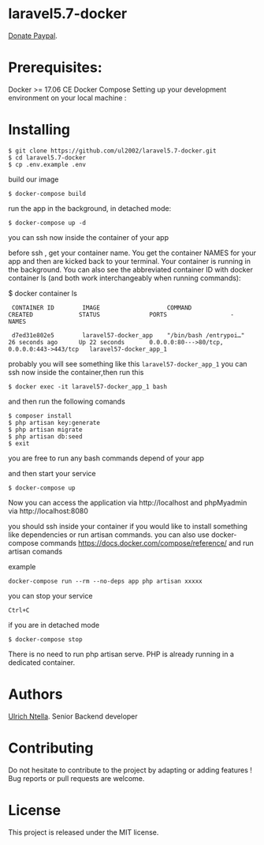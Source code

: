 # laravel5.7-docker
 [Donate Paypal](https://paypal.me/ulrich2002).

# Prerequisites:

Docker >= 17.06 CE
Docker Compose
Setting up your development environment on your local machine :


# Installing
```
$ git clone https://github.com/ul2002/laravel5.7-docker.git
$ cd laravel5.7-docker
$ cp .env.example .env
```
build our image 
```
$ docker-compose build
```
run the app in the background, in detached mode:
```
$ docker-compose up -d
```


you can ssh now inside the container of your app

before ssh , get your container name. 
You get the container NAMES for your app and then are kicked back to your terminal. Your container is running in the background. You can also see the abbreviated container ID with docker container ls (and both work interchangeably when running commands):

$ docker container ls
```
 CONTAINER ID        IMAGE                   COMMAND                  CREATED             STATUS              PORTS                  -                    NAMES

 d7ed31e802e5        laravel57-docker_app    "/bin/bash /entrypoi…"   26 seconds ago      Up 22 seconds       0.0.0.0:80--->80/tcp, 0.0.0.0:443->443/tcp   laravel57-docker_app_1

```

probably you will see something like this ``laravel57-docker_app_1`` 
you can ssh now inside the container,then run this 
```
$ docker exec -it laravel57-docker_app_1 bash
```

and then run the following comands
```
$ composer install
$ php artisan key:generate
$ php artisan migrate 
$ php artisan db:seed 
$ exit
```
you are free to run any bash commands depend of your app

and then start your service
```
$ docker-compose up 
```
 
Now you can access the application via http://localhost
and phpMyadmin via  http://localhost:8080

you should ssh inside your container if you would like to install something like dependencies or run artisan commands.
you can also use docker-compose commands   https://docs.docker.com/compose/reference/ and run artisan comands

example
```
docker-compose run --rm --no-deps app php artisan xxxxx

```
you can stop your service 

```
Ctrl+C 
```

if you are in detached mode
```
$ docker-compose stop
```


There is no need to run php artisan serve. PHP is already running in a dedicated container.

# Authors
  [Ulrich Ntella](https://www.linkedin.com/in/ulrichsoft/). Senior Backend developer

# Contributing
Do not hesitate to contribute to the project by adapting or adding features ! Bug reports or pull requests are welcome.

# License
This project is released under the MIT license.


